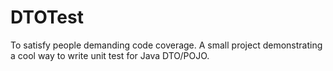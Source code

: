# DTOTest
To satisfy people demanding code coverage. A small project demonstrating a cool way to write unit test for Java DTO/POJO. 

